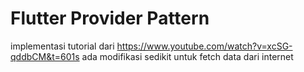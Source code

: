 # Flutter Provider Pattern

implementasi tutorial dari https://www.youtube.com/watch?v=xcSG-qddbCM&t=601s
ada modifikasi sedikit untuk fetch data dari internet
